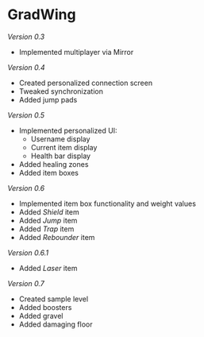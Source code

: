 # GradWing

*Version 0.3*
- Implemented multiplayer via Mirror

*Version 0.4*
- Created personalized connection screen
- Tweaked synchronization
- Added jump pads

*Version 0.5*
- Implemented personalized UI:
  - Username display
  - Current item display
  - Health bar display
- Added healing zones
- Added item boxes

*Version 0.6*
- Implemented item box functionality and weight values
- Added _Shield_ item
- Added _Jump_ item
- Added _Trap_ item
- Added _Rebounder_ item

*Version 0.6.1*
- Added _Laser_ item

*Version 0.7*
- Created sample level
- Added boosters
- Added gravel
- Added damaging floor
